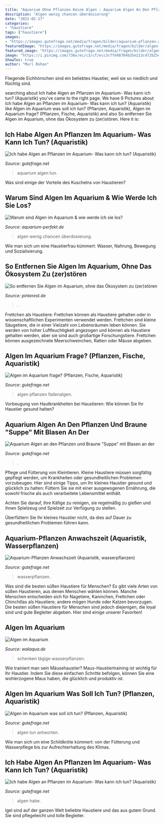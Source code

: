 ```yaml
---
title: "Aquarium Ohne Pflanzen Keine Algen : Aquarium Algen An Den Pflanzen Und Braune &quot;suppe&quot; Mit Blasen An Der"
description: "Algen wenig chancen überdosierung"
date: "2022-02-17"
categories:
- "haustiere"
tags: ["haustiere"]
images:
- "https://images.gutefrage.net/media/fragen/bilder/aquarium-pflanzen-anwachszeit/1_full.jpg?v=1308935482000"
featuredImage: "https://images.gutefrage.net/media/fragen/bilder/algen-an-pflanzen-im-aquarium--was-tun/2_original.jpg?v=1436379009000"
featured_image: "https://images.gutefrage.net/media/fragen/bilder/algen-im-aquarium-frage/1_original.jpg?v=1543056698000"
image: "https://i.pinimg.com/736x/ec/c3/cf/ecc3cffd48784b35e213c472b254b1dd.jpg"
ShowToc: true
author: "Murl Rohan"
---
```



Fliegende Eichhörnchen sind ein beliebtes Haustier, weil sie so niedlich und flüchtig sind.

	

		
searching about Ich habe Algen an Pflanzen im Aquarium- Was kann ich tun? (Aquaristik) you've came to the right page. We have 9 Pictures about Ich habe Algen an Pflanzen im Aquarium- Was kann ich tun? (Aquaristik) like Algen im Aquarium was soll ich tun? (Pflanzen, Aquaristik), Algen im Aquarium frage? (Pflanzen, Fische, Aquaristik) and also So entfernen Sie Algen im Aquarium, ohne das Ökosystem zu (zer)stören. Here it is:
		
    
## Ich Habe Algen An Pflanzen Im Aquarium- Was Kann Ich Tun? (Aquaristik)

<img loading=lazy src="https://images.gutefrage.net/media/fragen/bilder/algen-an-pflanzen-im-aquarium--was-tun/2_original.jpg?v=1436379009000" onerror="this.onerror=null;this.src='https://tse3.mm.bing.net/th?id=OIP.Cq-se30Emgdj8lHOEdrSvgHaHa&amp;pid=15.1';" alt="Ich habe Algen an Pflanzen im Aquarium- Was kann ich tun? (Aquaristik)">

_Source: gutefrage.net_

>aquarium algen tun. 

	

Was sind einige der Vorteile des Kuschelns von Haustieren?

    
## Warum Sind Algen Im Aquarium &amp; Wie Werde Ich Sie Los?

<img loading=lazy src="https://aquarium-perfekt.de/wp-content/uploads/2015/06/algen_im_auqarium_pflanzen.jpg" onerror="this.onerror=null;this.src='https://tse3.mm.bing.net/th?id=OIP.Pg6EW8LEJAhLh3UFAgaslQHaFj&amp;pid=15.1';" alt="Warum sind Algen im Aquarium &amp; wie werde ich sie los?">

_Source: aquarium-perfekt.de_

>algen wenig chancen überdosierung. 

	

Wie man sich um eine Haustierfrau kümmert: Wasser, Nahrung, Bewegung und Sozialisierung.

    
## So Entfernen Sie Algen Im Aquarium, Ohne Das Ökosystem Zu (zer)stören

<img loading=lazy src="https://i.pinimg.com/736x/ec/c3/cf/ecc3cffd48784b35e213c472b254b1dd.jpg" onerror="this.onerror=null;this.src='https://tse2.mm.bing.net/th?id=OIP.CpaIBl6PV1k17vKpP_uI-gHaEK&amp;pid=15.1';" alt="So entfernen Sie Algen im Aquarium, ohne das Ökosystem zu (zer)stören">

_Source: pinterest.de_

>. 

	

Frettchen als Haustiere: Frettchen können als Haustiere gehalten oder in wissenschaftlichen Experimenten verwendet werden.
Frettchen sind kleine Säugetiere, die in einer Vielzahl von Lebensräumen leben können. Sie werden von hoher Luftfeuchtigkeit angezogen und können als Haustiere gehalten werden, aber sie sind auch großartige Forschungstiere. Frettchen können ausgezeichnete Meerschweinchen, Ratten oder Mäuse abgeben.

    
## Algen Im Aquarium Frage? (Pflanzen, Fische, Aquaristik)

<img loading=lazy src="https://images.gutefrage.net/media/fragen/bilder/algen-im-aquarium-frage/1_original.jpg?v=1543056698000" onerror="this.onerror=null;this.src='https://tse2.mm.bing.net/th?id=OIP.8hT32vdOHOdb_rOjSDNvSAHaHZ&amp;pid=15.1';" alt="Algen im Aquarium frage? (Pflanzen, Fische, Aquaristik)">

_Source: gutefrage.net_

>algen pflanzen fadenalgen. 

	

Vorbeugung von Hautkrankheiten bei Haustieren: Wie können Sie Ihr Haustier gesund halten?

    
## Aquarium Algen An Den Pflanzen Und Braune &quot;Suppe&quot; Mit Blasen An Der

<img loading=lazy src="https://images.gutefrage.net/media/fragen/bilder/aquarium-algen-an-den-pflanzen-und-braune-suppe-mit-blasen-an-der-oberflaeche/1_full.jpg?v=1445533339000" onerror="this.onerror=null;this.src='https://tse4.mm.bing.net/th?id=OIP.7r5PGDygdS_2ieGVwQUwYgHaEK&amp;pid=15.1';" alt="Aquarium Algen an den Pflanzen und Braune &quot;Suppe&quot; mit Blasen an der">

_Source: gutefrage.net_

>. 

	

Pflege und Fütterung von Kleintieren.
Kleine Haustiere müssen sorgfältig gepflegt werden, um Krankheiten oder gesundheitlichen Problemen vorzubeugen. Hier sind einige Tipps, um Ihr kleines Haustier gesund und glücklich zu halten:
Füttern Sie sie mit einer ausgewogenen Ernährung, die sowohl frische als auch verarbeitete Lebensmittel enthält.

Achten Sie darauf, ihre Käfige zu reinigen, sie regelmäßig zu gießen und ihnen Spielzeug und Spielzeit zur Verfügung zu stellen.

Überfüttern Sie Ihr kleines Haustier nicht, da dies auf Dauer zu gesundheitlichen Problemen führen kann.

    
## Aquarium-Pflanzen Anwachszeit (Aquaristik, Wasserpflanzen)

<img loading=lazy src="https://images.gutefrage.net/media/fragen/bilder/aquarium-pflanzen-anwachszeit/1_full.jpg?v=1308935482000" onerror="this.onerror=null;this.src='https://tse4.mm.bing.net/th?id=OIP.-IfSMd2by5gmndSvpZn2LgHaFj&amp;pid=15.1';" alt="Aquarium-Pflanzen Anwachszeit (Aquaristik, wasserpflanzen)">

_Source: gutefrage.net_

>wasserpflanzen. 

	

Was sind die besten süßen Haustiere für Menschen?
Es gibt viele Arten von süßen Haustieren, aus denen Menschen wählen können. Manche Menschen entscheiden sich für Nagetiere, Kaninchen, Frettchen oder Chinchillas als Haustiere; andere mögen Hunde oder Katzen bevorzugen. Die besten süßen Haustiere für Menschen sind jedoch diejenigen, die loyal sind und gute Begleiter abgeben. Hier sind einige unserer Favoriten!

    
## Algen Im Aquarium

<img loading=lazy src="https://www.walaqua.de/assets/images/Algenprobleme.jpg" onerror="this.onerror=null;this.src='https://tse3.mm.bing.net/th?id=OIP.Z6fz8TLPK2guixPjBs2VtAHaC-&amp;pid=15.1';" alt="Algen im Aquarium">

_Source: walaqua.de_

>schenken tägige wasserpflanzen. 

	

Wie trainiert man sein Mäusehaustier?
Maus-Haustiertraining ist wichtig für Ihr Haustier. Indem Sie diese einfachen Schritte befolgen, können Sie eine wohlerzogene Maus haben, die glücklich und produktiv ist.

    
## Algen Im Aquarium Was Soll Ich Tun? (Pflanzen, Aquaristik)

<img loading=lazy src="https://images.gutefrage.net/media/fragen/bilder/algen-im-aquarium-was-soll-ich-tun/1_original.jpg?v=1471600869000" onerror="this.onerror=null;this.src='https://tse3.mm.bing.net/th?id=OIP.zYvSl8URMWkcJ3qW2pmE0gHaHa&amp;pid=15.1';" alt="Algen im Aquarium was soll ich tun? (Pflanzen, Aquaristik)">

_Source: gutefrage.net_

>algen tun antworten. 

	

Wie man sich um eine Schildkröte kümmert: von der Fütterung und Wasserpflege bis zur Aufrechterhaltung des Klimas.

    
## Ich Habe Algen An Pflanzen Im Aquarium- Was Kann Ich Tun? (Aquaristik)

<img loading=lazy src="https://images.gutefrage.net/media/fragen/bilder/algen-an-pflanzen-im-aquarium--was-tun/4_full.jpg?v=1436379009000" onerror="this.onerror=null;this.src='https://tse1.mm.bing.net/th?id=OIP.gUTvmzv8BzKR7m5eeeVeqwHaHa&amp;pid=15.1';" alt="Ich habe Algen an Pflanzen im Aquarium- Was kann ich tun? (Aquaristik)">

_Source: gutefrage.net_

>algen habe. 

	

Igel sind auf der ganzen Welt beliebte Haustiere und das aus gutem Grund. Sie sind pflegeleicht und tolle Begleiter.

